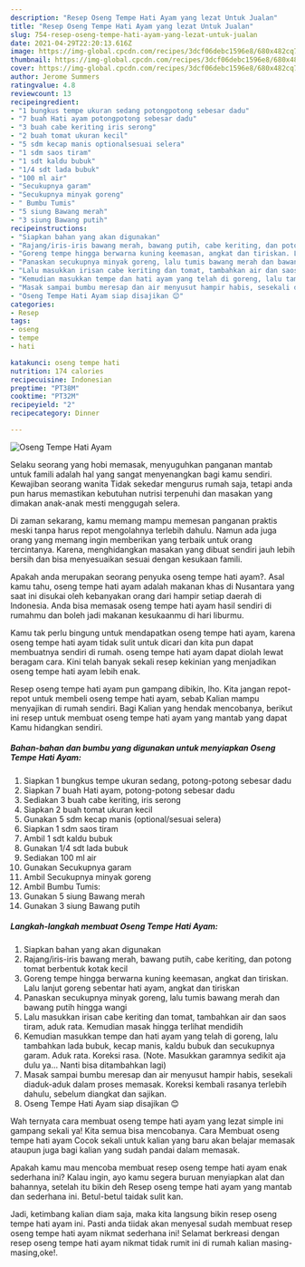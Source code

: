 ```yaml
---
description: "Resep Oseng Tempe Hati Ayam yang lezat Untuk Jualan"
title: "Resep Oseng Tempe Hati Ayam yang lezat Untuk Jualan"
slug: 754-resep-oseng-tempe-hati-ayam-yang-lezat-untuk-jualan
date: 2021-04-29T22:20:13.616Z
image: https://img-global.cpcdn.com/recipes/3dcf06debc1596e8/680x482cq70/oseng-tempe-hati-ayam-foto-resep-utama.jpg
thumbnail: https://img-global.cpcdn.com/recipes/3dcf06debc1596e8/680x482cq70/oseng-tempe-hati-ayam-foto-resep-utama.jpg
cover: https://img-global.cpcdn.com/recipes/3dcf06debc1596e8/680x482cq70/oseng-tempe-hati-ayam-foto-resep-utama.jpg
author: Jerome Summers
ratingvalue: 4.8
reviewcount: 13
recipeingredient:
- "1 bungkus tempe ukuran sedang potongpotong sebesar dadu"
- "7 buah Hati ayam potongpotong sebesar dadu"
- "3 buah cabe keriting iris serong"
- "2 buah tomat ukuran kecil"
- "5 sdm kecap manis optionalsesuai selera"
- "1 sdm saos tiram"
- "1 sdt kaldu bubuk"
- "1/4 sdt lada bubuk"
- "100 ml air"
- "Secukupnya garam"
- "Secukupnya minyak goreng"
- " Bumbu Tumis"
- "5 siung Bawang merah"
- "3 siung Bawang putih"
recipeinstructions:
- "Siapkan bahan yang akan digunakan"
- "Rajang/iris-iris bawang merah, bawang putih, cabe keriting, dan potong tomat berbentuk kotak kecil"
- "Goreng tempe hingga berwarna kuning keemasan, angkat dan tiriskan. Lalu lanjut goreng sebentar hati ayam, angkat dan tiriskan"
- "Panaskan secukupnya minyak goreng, lalu tumis bawang merah dan bawang putih hingga wangi"
- "Lalu masukkan irisan cabe keriting dan tomat, tambahkan air dan saos tiram, aduk rata. Kemudian masak hingga terlihat mendidih"
- "Kemudian masukkan tempe dan hati ayam yang telah di goreng, lalu tambahkan lada bubuk, kecap manis, kaldu bubuk dan secukupnya garam. Aduk rata. Koreksi rasa. (Note. Masukkan garamnya sedikit aja dulu ya... Nanti bisa ditambahkan lagi)"
- "Masak sampai bumbu meresap dan air menyusut hampir habis, sesekali diaduk-aduk dalam proses memasak. Koreksi kembali rasanya terlebih dahulu, sebelum diangkat dan sajikan."
- "Oseng Tempe Hati Ayam siap disajikan 😊"
categories:
- Resep
tags:
- oseng
- tempe
- hati

katakunci: oseng tempe hati 
nutrition: 174 calories
recipecuisine: Indonesian
preptime: "PT38M"
cooktime: "PT32M"
recipeyield: "2"
recipecategory: Dinner

---
```



![Oseng Tempe Hati Ayam](https://img-global.cpcdn.com/recipes/3dcf06debc1596e8/680x482cq70/oseng-tempe-hati-ayam-foto-resep-utama.jpg)

Selaku seorang yang hobi memasak, menyuguhkan panganan mantab untuk famili adalah hal yang sangat menyenangkan bagi kamu sendiri. Kewajiban seorang  wanita Tidak sekedar mengurus rumah saja, tetapi anda pun harus memastikan kebutuhan nutrisi terpenuhi dan masakan yang dimakan anak-anak mesti menggugah selera.

Di zaman  sekarang, kamu memang mampu memesan panganan praktis meski tanpa harus repot mengolahnya terlebih dahulu. Namun ada juga orang yang memang ingin memberikan yang terbaik untuk orang tercintanya. Karena, menghidangkan masakan yang dibuat sendiri jauh lebih bersih dan bisa menyesuaikan sesuai dengan kesukaan famili. 



Apakah anda merupakan seorang penyuka oseng tempe hati ayam?. Asal kamu tahu, oseng tempe hati ayam adalah makanan khas di Nusantara yang saat ini disukai oleh kebanyakan orang dari hampir setiap daerah di Indonesia. Anda bisa memasak oseng tempe hati ayam hasil sendiri di rumahmu dan boleh jadi makanan kesukaanmu di hari liburmu.

Kamu tak perlu bingung untuk mendapatkan oseng tempe hati ayam, karena oseng tempe hati ayam tidak sulit untuk dicari dan kita pun dapat membuatnya sendiri di rumah. oseng tempe hati ayam dapat diolah lewat beragam cara. Kini telah banyak sekali resep kekinian yang menjadikan oseng tempe hati ayam lebih enak.

Resep oseng tempe hati ayam pun gampang dibikin, lho. Kita jangan repot-repot untuk membeli oseng tempe hati ayam, sebab Kalian mampu menyajikan di rumah sendiri. Bagi Kalian yang hendak mencobanya, berikut ini resep untuk membuat oseng tempe hati ayam yang mantab yang dapat Kamu hidangkan sendiri.

<!--inarticleads1-->

##### Bahan-bahan dan bumbu yang digunakan untuk menyiapkan Oseng Tempe Hati Ayam:

1. Siapkan 1 bungkus tempe ukuran sedang, potong-potong sebesar dadu
1. Siapkan 7 buah Hati ayam, potong-potong sebesar dadu
1. Sediakan 3 buah cabe keriting, iris serong
1. Siapkan 2 buah tomat ukuran kecil
1. Gunakan 5 sdm kecap manis (optional/sesuai selera)
1. Siapkan 1 sdm saos tiram
1. Ambil 1 sdt kaldu bubuk
1. Gunakan 1/4 sdt lada bubuk
1. Sediakan 100 ml air
1. Gunakan Secukupnya garam
1. Ambil Secukupnya minyak goreng
1. Ambil  Bumbu Tumis:
1. Gunakan 5 siung Bawang merah
1. Gunakan 3 siung Bawang putih




<!--inarticleads2-->

##### Langkah-langkah membuat Oseng Tempe Hati Ayam:

1. Siapkan bahan yang akan digunakan
1. Rajang/iris-iris bawang merah, bawang putih, cabe keriting, dan potong tomat berbentuk kotak kecil
1. Goreng tempe hingga berwarna kuning keemasan, angkat dan tiriskan. Lalu lanjut goreng sebentar hati ayam, angkat dan tiriskan
1. Panaskan secukupnya minyak goreng, lalu tumis bawang merah dan bawang putih hingga wangi
1. Lalu masukkan irisan cabe keriting dan tomat, tambahkan air dan saos tiram, aduk rata. Kemudian masak hingga terlihat mendidih
1. Kemudian masukkan tempe dan hati ayam yang telah di goreng, lalu tambahkan lada bubuk, kecap manis, kaldu bubuk dan secukupnya garam. Aduk rata. Koreksi rasa. (Note. Masukkan garamnya sedikit aja dulu ya... Nanti bisa ditambahkan lagi)
1. Masak sampai bumbu meresap dan air menyusut hampir habis, sesekali diaduk-aduk dalam proses memasak. Koreksi kembali rasanya terlebih dahulu, sebelum diangkat dan sajikan.
1. Oseng Tempe Hati Ayam siap disajikan 😊




Wah ternyata cara membuat oseng tempe hati ayam yang lezat simple ini gampang sekali ya! Kita semua bisa mencobanya. Cara Membuat oseng tempe hati ayam Cocok sekali untuk kalian yang baru akan belajar memasak ataupun juga bagi kalian yang sudah pandai dalam memasak.

Apakah kamu mau mencoba membuat resep oseng tempe hati ayam enak sederhana ini? Kalau ingin, ayo kamu segera buruan menyiapkan alat dan bahannya, setelah itu bikin deh Resep oseng tempe hati ayam yang mantab dan sederhana ini. Betul-betul taidak sulit kan. 

Jadi, ketimbang kalian diam saja, maka kita langsung bikin resep oseng tempe hati ayam ini. Pasti anda tiidak akan menyesal sudah membuat resep oseng tempe hati ayam nikmat sederhana ini! Selamat berkreasi dengan resep oseng tempe hati ayam nikmat tidak rumit ini di rumah kalian masing-masing,oke!.

